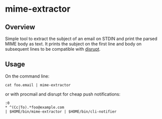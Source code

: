 # mime-extractor

## Overview
Simple tool to extract the subject of an email on STDIN and print the parsed
MIME body as text. It prints the subject on the first line and body on
subsequent lines to be compatible with
[disrupt](https://github.com/mrtazz/disrupt).

## Usage
On the command line:
```
cat foo.email | mime-extractor
```
or with procmail and disrupt for cheap push notifications:
```
:0
* ^(Cc|To).*foo@example.com
| $HOME/bin/mime-extractor | $HOME/bin/cli-notifier
```
